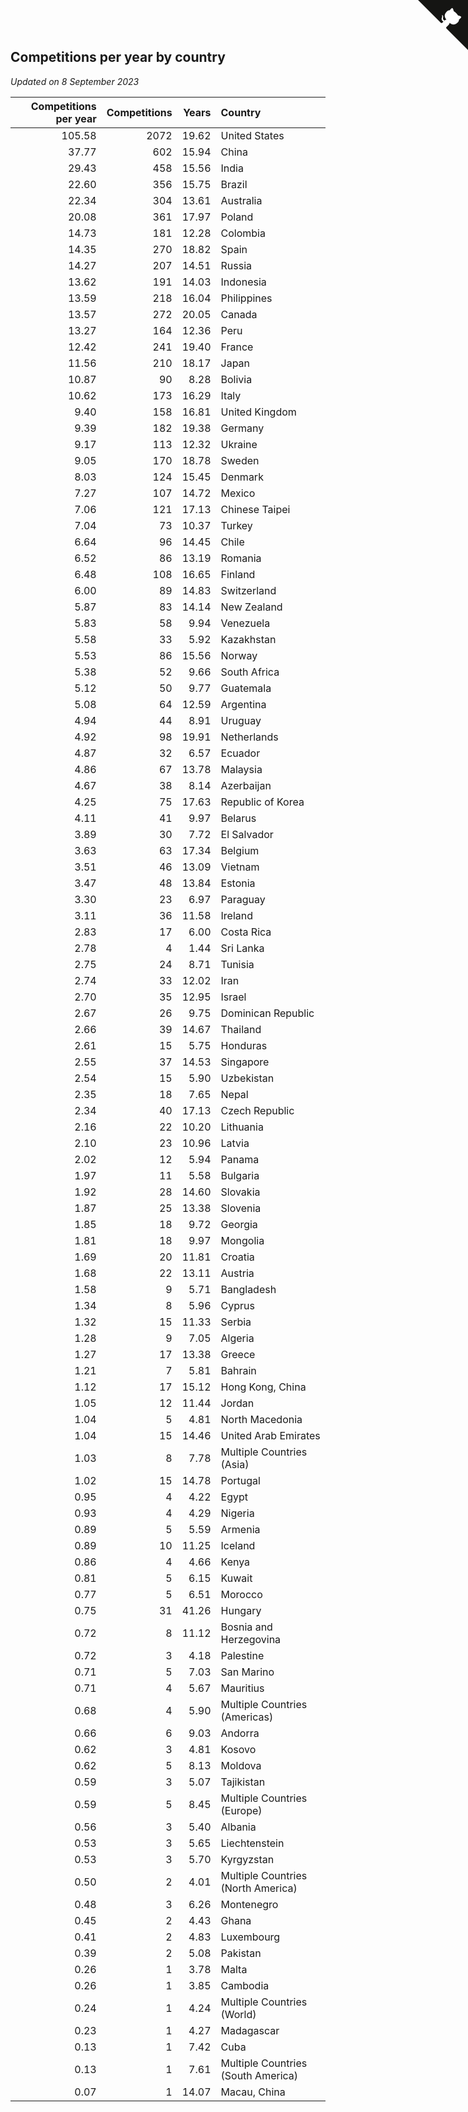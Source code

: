 ## Competitions per year by country

*Updated on  8 September 2023*

| Competitions per year | Competitions | Years | Country |
| ---: | ---: | ---: | :--- |
| 105.58 | 2072 | 19.62 | United States |
| 37.77 | 602 | 15.94 | China |
| 29.43 | 458 | 15.56 | India |
| 22.60 | 356 | 15.75 | Brazil |
| 22.34 | 304 | 13.61 | Australia |
| 20.08 | 361 | 17.97 | Poland |
| 14.73 | 181 | 12.28 | Colombia |
| 14.35 | 270 | 18.82 | Spain |
| 14.27 | 207 | 14.51 | Russia |
| 13.62 | 191 | 14.03 | Indonesia |
| 13.59 | 218 | 16.04 | Philippines |
| 13.57 | 272 | 20.05 | Canada |
| 13.27 | 164 | 12.36 | Peru |
| 12.42 | 241 | 19.40 | France |
| 11.56 | 210 | 18.17 | Japan |
| 10.87 | 90 | 8.28 | Bolivia |
| 10.62 | 173 | 16.29 | Italy |
| 9.40 | 158 | 16.81 | United Kingdom |
| 9.39 | 182 | 19.38 | Germany |
| 9.17 | 113 | 12.32 | Ukraine |
| 9.05 | 170 | 18.78 | Sweden |
| 8.03 | 124 | 15.45 | Denmark |
| 7.27 | 107 | 14.72 | Mexico |
| 7.06 | 121 | 17.13 | Chinese Taipei |
| 7.04 | 73 | 10.37 | Turkey |
| 6.64 | 96 | 14.45 | Chile |
| 6.52 | 86 | 13.19 | Romania |
| 6.48 | 108 | 16.65 | Finland |
| 6.00 | 89 | 14.83 | Switzerland |
| 5.87 | 83 | 14.14 | New Zealand |
| 5.83 | 58 | 9.94 | Venezuela |
| 5.58 | 33 | 5.92 | Kazakhstan |
| 5.53 | 86 | 15.56 | Norway |
| 5.38 | 52 | 9.66 | South Africa |
| 5.12 | 50 | 9.77 | Guatemala |
| 5.08 | 64 | 12.59 | Argentina |
| 4.94 | 44 | 8.91 | Uruguay |
| 4.92 | 98 | 19.91 | Netherlands |
| 4.87 | 32 | 6.57 | Ecuador |
| 4.86 | 67 | 13.78 | Malaysia |
| 4.67 | 38 | 8.14 | Azerbaijan |
| 4.25 | 75 | 17.63 | Republic of Korea |
| 4.11 | 41 | 9.97 | Belarus |
| 3.89 | 30 | 7.72 | El Salvador |
| 3.63 | 63 | 17.34 | Belgium |
| 3.51 | 46 | 13.09 | Vietnam |
| 3.47 | 48 | 13.84 | Estonia |
| 3.30 | 23 | 6.97 | Paraguay |
| 3.11 | 36 | 11.58 | Ireland |
| 2.83 | 17 | 6.00 | Costa Rica |
| 2.78 | 4 | 1.44 | Sri Lanka |
| 2.75 | 24 | 8.71 | Tunisia |
| 2.74 | 33 | 12.02 | Iran |
| 2.70 | 35 | 12.95 | Israel |
| 2.67 | 26 | 9.75 | Dominican Republic |
| 2.66 | 39 | 14.67 | Thailand |
| 2.61 | 15 | 5.75 | Honduras |
| 2.55 | 37 | 14.53 | Singapore |
| 2.54 | 15 | 5.90 | Uzbekistan |
| 2.35 | 18 | 7.65 | Nepal |
| 2.34 | 40 | 17.13 | Czech Republic |
| 2.16 | 22 | 10.20 | Lithuania |
| 2.10 | 23 | 10.96 | Latvia |
| 2.02 | 12 | 5.94 | Panama |
| 1.97 | 11 | 5.58 | Bulgaria |
| 1.92 | 28 | 14.60 | Slovakia |
| 1.87 | 25 | 13.38 | Slovenia |
| 1.85 | 18 | 9.72 | Georgia |
| 1.81 | 18 | 9.97 | Mongolia |
| 1.69 | 20 | 11.81 | Croatia |
| 1.68 | 22 | 13.11 | Austria |
| 1.58 | 9 | 5.71 | Bangladesh |
| 1.34 | 8 | 5.96 | Cyprus |
| 1.32 | 15 | 11.33 | Serbia |
| 1.28 | 9 | 7.05 | Algeria |
| 1.27 | 17 | 13.38 | Greece |
| 1.21 | 7 | 5.81 | Bahrain |
| 1.12 | 17 | 15.12 | Hong Kong, China |
| 1.05 | 12 | 11.44 | Jordan |
| 1.04 | 5 | 4.81 | North Macedonia |
| 1.04 | 15 | 14.46 | United Arab Emirates |
| 1.03 | 8 | 7.78 | Multiple Countries (Asia) |
| 1.02 | 15 | 14.78 | Portugal |
| 0.95 | 4 | 4.22 | Egypt |
| 0.93 | 4 | 4.29 | Nigeria |
| 0.89 | 5 | 5.59 | Armenia |
| 0.89 | 10 | 11.25 | Iceland |
| 0.86 | 4 | 4.66 | Kenya |
| 0.81 | 5 | 6.15 | Kuwait |
| 0.77 | 5 | 6.51 | Morocco |
| 0.75 | 31 | 41.26 | Hungary |
| 0.72 | 8 | 11.12 | Bosnia and Herzegovina |
| 0.72 | 3 | 4.18 | Palestine |
| 0.71 | 5 | 7.03 | San Marino |
| 0.71 | 4 | 5.67 | Mauritius |
| 0.68 | 4 | 5.90 | Multiple Countries (Americas) |
| 0.66 | 6 | 9.03 | Andorra |
| 0.62 | 3 | 4.81 | Kosovo |
| 0.62 | 5 | 8.13 | Moldova |
| 0.59 | 3 | 5.07 | Tajikistan |
| 0.59 | 5 | 8.45 | Multiple Countries (Europe) |
| 0.56 | 3 | 5.40 | Albania |
| 0.53 | 3 | 5.65 | Liechtenstein |
| 0.53 | 3 | 5.70 | Kyrgyzstan |
| 0.50 | 2 | 4.01 | Multiple Countries (North America) |
| 0.48 | 3 | 6.26 | Montenegro |
| 0.45 | 2 | 4.43 | Ghana |
| 0.41 | 2 | 4.83 | Luxembourg |
| 0.39 | 2 | 5.08 | Pakistan |
| 0.26 | 1 | 3.78 | Malta |
| 0.26 | 1 | 3.85 | Cambodia |
| 0.24 | 1 | 4.24 | Multiple Countries (World) |
| 0.23 | 1 | 4.27 | Madagascar |
| 0.13 | 1 | 7.42 | Cuba |
| 0.13 | 1 | 7.61 | Multiple Countries (South America) |
| 0.07 | 1 | 14.07 | Macau, China |


<a href="https://github.com/jonatanklosko/wca_statistics" class="github-corner" aria-label="View source on Github"><svg width="80" height="80" viewBox="0 0 250 250" style="fill:#151513; color:#fff; position: absolute; top: 0; border: 0; right: 0;" aria-hidden="true"><path d="M0,0 L115,115 L130,115 L142,142 L250,250 L250,0 Z"></path><path d="M128.3,109.0 C113.8,99.7 119.0,89.6 119.0,89.6 C122.0,82.7 120.5,78.6 120.5,78.6 C119.2,72.0 123.4,76.3 123.4,76.3 C127.3,80.9 125.5,87.3 125.5,87.3 C122.9,97.6 130.6,101.9 134.4,103.2" fill="currentColor" style="transform-origin: 130px 106px;" class="octo-arm"></path><path d="M115.0,115.0 C114.9,115.1 118.7,116.5 119.8,115.4 L133.7,101.6 C136.9,99.2 139.9,98.4 142.2,98.6 C133.8,88.0 127.5,74.4 143.8,58.0 C148.5,53.4 154.0,51.2 159.7,51.0 C160.3,49.4 163.2,43.6 171.4,40.1 C171.4,40.1 176.1,42.5 178.8,56.2 C183.1,58.6 187.2,61.8 190.9,65.4 C194.5,69.0 197.7,73.2 200.1,77.6 C213.8,80.2 216.3,84.9 216.3,84.9 C212.7,93.1 206.9,96.0 205.4,96.6 C205.1,102.4 203.0,107.8 198.3,112.5 C181.9,128.9 168.3,122.5 157.7,114.1 C157.9,116.9 156.7,120.9 152.7,124.9 L141.0,136.5 C139.8,137.7 141.6,141.9 141.8,141.8 Z" fill="currentColor" class="octo-body"></path></svg></a><style>.github-corner:hover .octo-arm{animation:octocat-wave 560ms ease-in-out}@keyframes octocat-wave{0%,100%{transform:rotate(0)}20%,60%{transform:rotate(-25deg)}40%,80%{transform:rotate(10deg)}}@media (max-width:500px){.github-corner:hover .octo-arm{animation:none}.github-corner .octo-arm{animation:octocat-wave 560ms ease-in-out}}</style>
